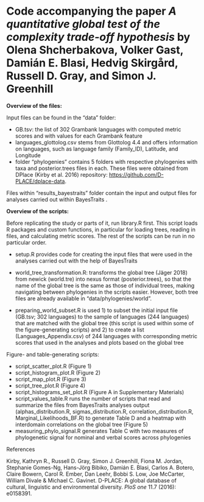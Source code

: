 # Code accompanying the paper *A quantitative global test of the complexity trade-off hypothesis* by Olena Shcherbakova, Volker Gast, Damián E. Blasi‬, Hedvig Skirgård, Russell D. Gray, and Simon J. Greenhill

**Overview of the files:**

Input files can be found in the “data” folder:
 - GB.tsv: the list of 302 Grambank languages with computed metric scores and with values for each Grambank feature
 - languages_glottolog.csv stems from Glottolog 4.4 and offers information on languages, such as language family (Family_ID), Latitude, and Longitude 
 - folder “phylogenies” contains 5 folders with respective phylogenies with taxa and posterior.trees files in each. These files were obtained from DPlace (Kirby et al. 2016) repository: https://github.com/D-PLACE/dplace-data.

Files within “results_bayestraits” folder contain the input and output files for analyses carried out within BayesTraits .

**Overview of the scripts:**

Before replicating the study or parts of it, run library.R first. This script loads R packages and custom functions, in particular for loading trees, reading in files, and calculating metric scores. 
The rest of the scripts can be run in no particular order.

 - setup.R provides code for creating the input files that were used in the analyses carried out with the help of BayesTraits

 - world_tree_transformation.R: transforms the global tree (Jäger 2018) from newick (world.tre) into nexus format (posterior.trees), so that the name of the global tree is the same as those of individual trees, making navigating between phylogenies in the scripts easier. However, both tree files are already available in “data/phylogenies/world”.

 - preparing_world_subset.R is used 1) to subset the initial input file (GB.tsv; 302 languages) to the sample of languages (244 languages) that are matched with the global tree (this script is used within some of the figure-generating scripts) and 2) to create a list (Languages_Appendix.csv) of 244 languages with corresponding metric scores that used in the analyses and plots based on the global tree

Figure- and table-generating scripts: 
 - script_scatter_plot.R (Figure 1)
 - script_histogram_plot.R (Figure 2)
 - script_map_plot.R (Figure 3)
 - script_tree_plot.R (Figure 4)
 - script_histograms_set_plot.R (Figure A in Supplementary Materials)
 - script_values_table.R runs the number of scripts that read and summarize the files from BayesTraits analyses output (alphas_distribution.R, sigmas_distribution.R, correlation_distribution.R, Marginal_Likelihoods_BF.R) to generate Table D and a heatmap with interdomain correlations on the global tree (Figure 5)
 - measuring_phylo_signal.R generates Table C with two measures of phylogenetic signal for nominal and verbal scores across phylogenies

References

Kirby, Kathryn R., Russell D. Gray, Simon J. Greenhill, Fiona M. Jordan, Stephanie Gomes-Ng, Hans-Jörg Bibiko, Damián E. Blasi, Carlos A. Botero, Claire Bowern, Carol R. Ember, Dan Leehr, Bobbi S. Low, Joe McCarter, William Divale & Michael C. Gavinet. D-PLACE: A global database of cultural, linguistic and environmental diversity. *PloS one* 11.7 (2016): e0158391.
